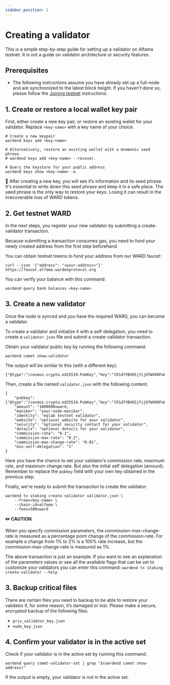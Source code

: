 ```yaml
---
sidebar_position: 2
---
```

 
# Creating a validator

This is a simple step-by-step guide for setting up a validator on Alfama testnet. It is not a guide on validator architecture or security features.

## Prerequisites

- The following instructions assume you have already set up a full-node and are
  synchronized to the latest block height. If you haven’t done so, please
  follow the [Joining testnet](./joining-alfama.md) instructions.

## 1. Create or restore a local wallet key pair

First, either create a new key pair, or restore an existing wallet for your
validator. Replace `<key-name>` with a key name of your choice.

```
# Create a new keypair
wardend keys add <key-name>

# Alternatively, restore an existing wallet with a mnemonic seed phrase.
# wardend keys add <key-name> --recover.

# Query the keystore for your public address
wardend keys show <key-name> -a
```

📒 After creating a new key, you will see it’s information and its seed phrase.
It's essential to write down this seed phrase and keep it in a safe place. The
seed phrase is the only way to restore your keys. Losing it can result in the
irrecoverable loss of WARD tokens.

## 2. Get testnet WARD

In the next steps, you register your new validator by submitting a
create-validator transaction.

Because submitting a transaction consumes gas, you need to fund your newly
created address from the first step beforehand.

You can obtain testnet tokens to fund your address from our WARD faucet:

```
curl --json '{"address": "<your-address>"}' https://faucet.alfama.wardenprotocol.org
```

You can verify your balance with this command:

```
wardend query bank balances <key-name>
```

## 3. Create a new validator

Once the node is synced and you have the required WARD, you can become a validator.

To create a validator and initialize it with a self-delegation, you need to
create a `validator.json` file and submit a create-validator transaction.

Obtain your validator public key by running the following command:

```
wardend comet show-validator
```

The output will be similar to this (with a different key):

```
{"@type":"/cosmos.crypto.ed25519.PubKey","key":"lR1d7YBVK5jYijOfWVKRFoWCsS4dg3kagT7LB9GnG8I="}
```

Then, create a file named `validator.json` with the following content:
```
{    
    "pubkey": {"@type":"/cosmos.crypto.ed25519.PubKey","key":"lR1d7YBVK5jYijOfWVKRFoWCsS4dg3kagT7LB9GnG8I="},
    "amount": "1000000uward,
    "moniker": "your-node-moniker",
    "identity": "eqlab testnet validator",
    "website": "optional website for your validator",
    "security": "optional security contact for your validator",
    "details": "optional details for your validator",
    "commission-rate": "0.1",
    "commission-max-rate": "0.2",
    "commission-max-change-rate": "0.01",
    "min-self-delegation": "1"
}
```

Here you have the chance to set your validator’s commission rate, maximum rate,
and maximum change rate. But also the initial self delegation (amount).
Remember to replace the `pubkey` field with your own key obtained in the
previous step.

Finally, we're ready to submit the transaction to create the validator:

```
wardend tx staking create-validator validator.json \
    --from=<key-name> \
    --chain-id=alfama \
    --fees=500uward
```

**✏️ CAUTION**

When you specify commission parameters, the commission-max-change-rate is
measured as a percentage point change of the commission-rate. For example a
change from 1% to 2% is a 100% rate increase, but the
commission-max-change-rate is measured as 1%.

The above transaction is just an example. If you want to see an explanation of
the parameters values or see all the available flags that can be set to
customize your validators you can enter this command: `wardend tx staking
create-validator --help`


## 3. Backup critical files

There are certain files you need to backup to be able to restore your validator
if, for some reason, it’s damaged or lost. Please make a secure, encrypted
backup of the following files:

- `priv_validator_key.json`
- `node_key.json`


## 4. Confirm your validator is in the active set

Check if your validator is in the active set by running this command:

```
wardend query comet-validator-set | grep "$(wardend comet show-address)"
```

If the output is empty, your validator is not in the active set.
